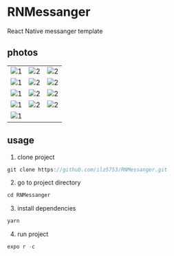 # RNMessanger
React Native messanger template


## photos

<table>
<tr>
<td>
<img src="https://user-images.githubusercontent.com/87062381/179384891-dae8ea2c-0de7-4b92-aee2-277e21a61f8d.png" alt="1" style="flex: 1;"  />
</td>
<td>
<img src="https://user-images.githubusercontent.com/87062381/179384897-7450983f-cef0-4230-88b7-06f0598a3481.png" alt="2" style="flex: 1;"  />
</td>
<td>
<img src="https://user-images.githubusercontent.com/87062381/179384898-8cf930b6-728d-4073-862b-877bd72462a4.png" alt="2" style="flex: 1;" />
</td>
</tr>
<tr>
<td>
<img src="https://user-images.githubusercontent.com/87062381/179384900-c82e8b76-980b-4936-b89c-2fb1ed6fa34d.png" alt="1" style="flex: 1;" />
</td>
<td>
<img src="https://user-images.githubusercontent.com/87062381/179384901-e4ff8fd9-03da-4eb9-9800-65b6ad724345.png" alt="2" style="flex: 1;" />
</td>
<td>
<img src="https://user-images.githubusercontent.com/87062381/179384905-d599b454-1208-4918-af63-52171c873d3d.png" alt="2" style="flex: 1;" />
</td>
</tr>
<tr>
<td>
<img src="https://user-images.githubusercontent.com/87062381/179384916-609e7f26-93ce-4dbe-9c98-7cef8ffaf4aa.png" alt="1" style="flex: 1;" />
</td>
<td>
<img src="https://user-images.githubusercontent.com/87062381/179384920-2ae401d7-aef4-4925-ac30-61d3e50d1b6b.png" alt="2" style="flex: 1;" />
</td>
<td>
<img src="https://user-images.githubusercontent.com/87062381/179384923-3795272d-8f3b-4787-a6aa-9025dba61fb6.png" alt="2" style="flex: 1;" />
</td>
</tr>
<tr>
<td>
<img src="https://user-images.githubusercontent.com/87062381/179384924-7a65dbab-3f8b-4d92-b0a9-9e474485ac21.png" alt="1" style="flex: 1;" />
</td>
<td>
<img src="https://user-images.githubusercontent.com/87062381/179384929-9c8cb0af-4c78-44be-9153-6a1829fdd3c1.png" alt="2" style="flex: 1;" />
</td>
<td>
<img src="https://user-images.githubusercontent.com/87062381/179384931-de667b84-03b7-4dba-bc5a-6bd600a676cb.png" alt="2" style="flex: 1;" />
</td>
</tr>
<tr>
<td>
<img src="https://user-images.githubusercontent.com/87062381/179384935-7cbb3d7a-88c3-4619-a964-a0bdc6b4070a.png" alt="1" style="flex: 1;" />
</td>
</tr>
</table>

## usage

1. clone project

```javascript
git clone https://github.com/ilz5753/RNMessanger.git
```
2. go to project directory

```javascript
cd RNMessanger
```

3. install dependencies
```javascript
yarn
```
4. run project
```javascript
expo r -c
```
